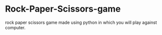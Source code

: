 # Rock-Paper-Scissors-game
rock paper scissors game made using python in which you will play against computer.
